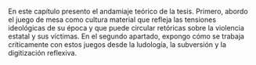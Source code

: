 En este capítulo presento el andamiaje teórico de la tesis. Primero, abordo el juego de mesa como cultura material que refleja las tensiones ideológicas de su época y que puede circular retóricas sobre la violencia estatal y sus víctimas. En el segundo apartado, expongo cómo se trabaja críticamente con estos juegos desde la ludología, la subversión y la digitización reflexiva.